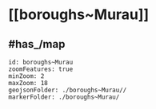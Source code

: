 # [[boroughs~Murau]] 


## #has_/map  



```leaflet
id: boroughs~Murau
zoomFeatures: true 
minZoom: 2 
maxZoom: 18
geojsonFolder: ./boroughs~Murau//
markerFolder: ./boroughs~Murau/
```
